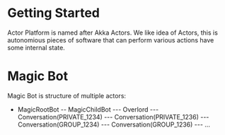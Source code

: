 # Getting Started

Actor Platform is named after Akka Actors. We like idea of Actors, this is autonomious pieces of software that can perform various actions have some internal state.

# Magic Bot

Magic Bot is structure of multiple actors:

- MagicRootBot
-- MagicChildBot
--- Overlord
--- Conversation(PRIVATE_1234)
--- Conversation(PRIVATE_1236)
--- Conversation(GROUP_1234)
--- Conversation(GROUP_1236)
--- ...
